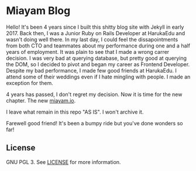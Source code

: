 # Miayam Blog

Hello! It's been 4 years since I built this shitty blog site
with Jekyll in early 2017. Back then, I was a Junior Ruby on Rails Developer at
HarukaEdu and wasn't doing well there. In my last day, I could feel
the dissapointments from both CTO and teammates about my performance
during one and a half years of employment. It was plain to see that
I made a wrong carrer decision. I was very bad at querying database,
but pretty good at querying the DOM, so I decided to pivot and began
my career as Frontend Developer. Despite my bad performance, I made
few good friends at HarukaEdu. I attend some of their weddings even
if I hate mingling with people. I made an exception for them.

4 years has passed, I don't regret my decision.
Now it is time for the new chapter. The new [miayam.io](https://miayam.io).

I leave what remain in this repo "AS IS". I won't archive it. 

Farewell good friend! It's been a bumpy ride but you've done wonders so far!


## License

GNU PGL 3. See [LICENSE](https://github.com/wemake-services/jekyll-theme-hackcss/blob/3cbe97b71a56a19eba386dd928e125b71e50c71e/LICENSE) for more information.
